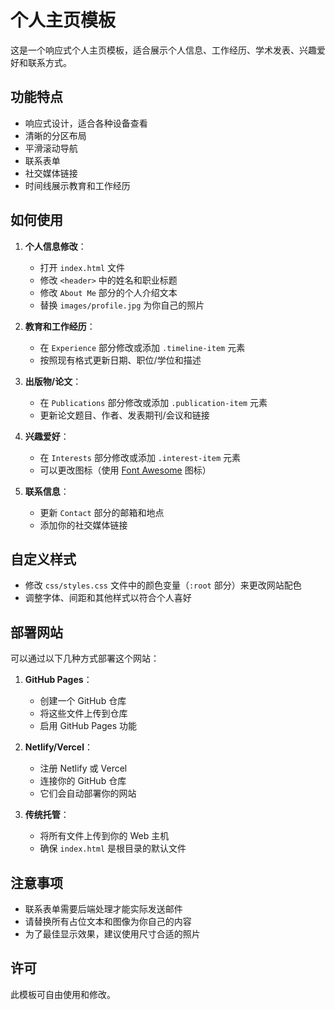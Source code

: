 # 个人主页模板

这是一个响应式个人主页模板，适合展示个人信息、工作经历、学术发表、兴趣爱好和联系方式。

## 功能特点

- 响应式设计，适合各种设备查看
- 清晰的分区布局
- 平滑滚动导航
- 联系表单
- 社交媒体链接
- 时间线展示教育和工作经历

## 如何使用

1. **个人信息修改**：
   - 打开 `index.html` 文件
   - 修改 `<header>` 中的姓名和职业标题
   - 修改 `About Me` 部分的个人介绍文本
   - 替换 `images/profile.jpg` 为你自己的照片

2. **教育和工作经历**：
   - 在 `Experience` 部分修改或添加 `.timeline-item` 元素
   - 按照现有格式更新日期、职位/学位和描述

3. **出版物/论文**：
   - 在 `Publications` 部分修改或添加 `.publication-item` 元素
   - 更新论文题目、作者、发表期刊/会议和链接

4. **兴趣爱好**：
   - 在 `Interests` 部分修改或添加 `.interest-item` 元素
   - 可以更改图标（使用 [Font Awesome](https://fontawesome.com/icons) 图标）

5. **联系信息**：
   - 更新 `Contact` 部分的邮箱和地点
   - 添加你的社交媒体链接

## 自定义样式

- 修改 `css/styles.css` 文件中的颜色变量（`:root` 部分）来更改网站配色
- 调整字体、间距和其他样式以符合个人喜好

## 部署网站

可以通过以下几种方式部署这个网站：

1. **GitHub Pages**：
   - 创建一个 GitHub 仓库
   - 将这些文件上传到仓库
   - 启用 GitHub Pages 功能

2. **Netlify/Vercel**：
   - 注册 Netlify 或 Vercel
   - 连接你的 GitHub 仓库
   - 它们会自动部署你的网站

3. **传统托管**：
   - 将所有文件上传到你的 Web 主机
   - 确保 `index.html` 是根目录的默认文件

## 注意事项

- 联系表单需要后端处理才能实际发送邮件
- 请替换所有占位文本和图像为你自己的内容
- 为了最佳显示效果，建议使用尺寸合适的照片

## 许可

此模板可自由使用和修改。 